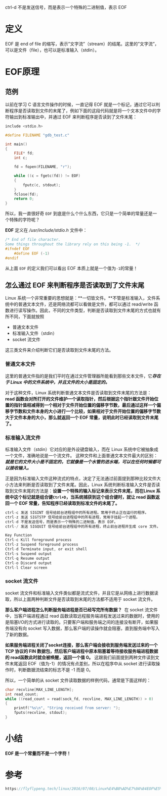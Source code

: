 ctrl-d 不是发送信号，而是表示一个特殊的二进制值，表示 EOF
# 定义
EOF 是 end of file 的缩写，表示”文字流”（stream）的结尾。这里的”文字流”，可以是文件（file），也可以是标准输入（stdin）。

# EOF原理

## 范例
以前在学习 C 语言文件操作的时候，一直记得 EOF 就是一个标记，通过它可以判断程序是否读取到文件的末尾了，例如下面的这段代码就是将一个文本文件中的字符输出到标准输出中，并通过 EOF 来判断程序是否读到了文件末尾：
```c
include <stdio.h>

#define FILENAME "gdb_test.c"

int main()
{
    FILE* fd;
    int c;

    fd = fopen(FILENAME, "r");

    while ((c = fgetc(fd)) != EOF)
    {
        fputc(c, stdout);
    }
    fclose(fd);
    return 0;
}
```
所以，我一直很好奇 `EOF` 到底是什么个什么东西，它只是一个简单的常量还是一个特殊的字符呢？

**EOF** 定义在 _/usr/include/stdio.h_ 文件中：
```c
/* End of file character.
Some things throughout the library rely on this being -1.  */
#ifndef EOF
    #define EOF (-1)
#endif
```
从上面 `EOF` 的定义我们可以看出 EOF 本质上就是一个值为`-1`的常量！

## 怎么通过 EOF 来判断程序是否读取到了文件末尾
Linux 系统一个非常重要的思想就是：**一切皆文件。**不管是标准输入，文件系统中的普通文本文件，还是网络流都可以看做是文件，都可以通过 read/write 函数进行读写操作。因此，不同的文件类型，判断是否读取到文件末尾的方式也就有所不同，下面就按照

- 普通文本文件
- 标准输入文件（stdin）
- socket 流文件

这三类文件来介绍判断它们是否读取到文件末尾的方法。
### 普通文本文件
这里的普通文件指的是我们平时在通过文件管理器所能看到那些文本文件，它***存在于 Linux 中的文件系统中，并且文件的大小是固定的。***

对于这种文件，Linux 系统判断普通文本文件是否读取到文件末尾的方法是：
**read 函数会对所打开的文件维护一个读取指针，然后根据这个指针跟文件开始位置的指针值相减得到一个相对于文件开始位置的偏移字节数，最后通过这样一个偏移字节数和文件本身的大小进行一个比较，如果相对于文件开始位置的偏移字节数大于文件本身的大小，那么就返回一个 EOF 常量，说明此时已经读取到文件末尾了。**

### 标准输入流文件
标准输入文件（stdin）它对应的是外设键盘输入，而在 Linux 系统中它被抽象成一个文件，准确地说是一个流文件。
这种文件和上面普通文本文件最大的区别：
***就是它的文件大小是不固定的，它就像是一个水管的进水端，可以在任何时候都可以接收输入。***

正是因为标准输入文件这种流式的特点，决定了无法通过前面提到那种比较文件大小方法来判断是否读取到了文件末尾。因此，Linux 系统判断标准输入文件是否读取到文件末尾的方法是：**设置一个特殊的输入标记来表示文件末尾，而在Linux 系统中这个标记就是组合键`Ctrl+D`，当系统捕获到这个组合键时，就让  read 函数返回一个 EOF 常量，告知程序已经读取到标准文件的末尾了。**

```c
ctrl-c 发送 SIGINT 信号给前台进程组中的所有进程。常用于终止正在运行的程序。  
ctrl-z 发送 SIGTSTP 信号给前台进程组中的所有进程，常用于挂起一个进程。  
ctrl-d 不是发送信号，而是表示一个特殊的二进制值，表示 EOF。  
ctrl-/ 发送 SIGQUIT 信号给前台进程组中的所有进程，终止前台进程并生成 core 文件。

Key Function  
Ctrl-c Kill foreground process  
Ctrl-z Suspend foreground process  
Ctrl-d Terminate input, or exit shell  
Ctrl-s Suspend output  
Ctrl-q Resume output  
Ctrl-o Discard output  
Ctrl-l Clear screen
```

### socket 流文件
socket 流文件和标准输入文件类似都是流式文件，并且它是从网络上进行数据读取，所以上面两种判断文件是否读取到末尾的方法都不适用于 socket 流文件。

**那么客户端进程怎么判断服务端进程是否已经写完所有数据？** 
在 socket 流文件中，当客户端进程通过 read 函数读取远程服务端进程发送过来的数据时，使用的是阻塞I/O的方式进行读取的。只要客户端和服务端之间的连接没有断开，如果服务端没有向 socket 写入数据，那么客户端的读操作就会阻塞，直到服务端中写入了新的数据。

**如果服务端进程关闭了socket连接，那么客户端会接收到服务端发送过来的一个 TCP 协议的 FIN 数据包，然后客户端进程中原本阻塞着等待接收服务端进程数据的 read函数此时就会被唤醒，返回一个值 0。**
这跟我们前面提到两种文件读到文件末尾返回 EOF（值为-1）的情况有点差别，所以在程序中从 socket 进行读取操作时，判断数据流结束的标志不是 -1 而是 0。

所以，一个简单的从 socket 文件读取数据的样例代码，通常是下面这样的：
```c
char recvline[MAX_LINE_LENGTH];
int read_count;
while ((read_count = read(sock_fd, recvline, MAX_LINE_LENGTH)) > 0)
{
    printf("%s\n", "String received from server: ");
    fputs(recvline, stdout);
}
```
# 小结
**EOF 是一个常量而不是一个字符！**

# 参考
```c
https://flyflypeng.tech/linux/2016/07/08/Linux%E4%B8%AD%E7%9A%84EOF%E5%88%B0%E5%BA%95%E6%98%AF%E4%BB%80%E4%B9%88.html
```
